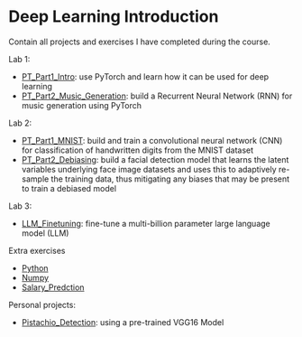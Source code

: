 # Deep Learning Introduction
Contain all projects and exercises I have completed during the course.

Lab 1:
- [PT_Part1_Intro](https://github.com/Hewhoipia/Deep_Learning_Introduction/blob/main/Lab1/PT_Part1_Intro.ipynb): use PyTorch and learn how it can be used for deep learning
- [PT_Part2_Music_Generation](https://github.com/Hewhoipia/Deep_Learning_Introduction/blob/main/Lab1/PT_Part2_Music_Generation.ipynb): build a Recurrent Neural Network (RNN) for music generation using PyTorch

Lab 2:
- [PT_Part1_MNIST](https://github.com/Hewhoipia/Deep_Learning_Introduction/blob/main/Lab2/PT_Part1_MNIST.ipynb):  build and train a convolutional neural network (CNN) for classification of handwritten digits from the MNIST dataset
- [PT_Part2_Debiasing](https://github.com/Hewhoipia/Deep_Learning_Introduction/blob/main/Lab2/PT_Part2_Debiasing.ipynb): build a facial detection model that learns the latent variables underlying face image datasets and uses this to adaptively re-sample the training data, thus mitigating any biases that may be present to train a debiased model

Lab 3:
- [LLM_Finetuning](https://github.com/Hewhoipia/Deep_Learning_Introduction/blob/main/Lab3/LLM_Finetuning.ipynb): fine-tune a multi-billion parameter large language model (LLM)

Extra exercises
- [Python](https://github.com/Hewhoipia/Deep_Learning_Introduction/tree/main/Exercises/python)
- [Numpy](https://github.com/Hewhoipia/Deep_Learning_Introduction/tree/main/Exercises/numpy)
- [Salary_Predction](https://github.com/Hewhoipia/Deep_Learning_Introduction/blob/main/Exercises/TF_Salary_Prediction.ipynb)

Personal projects:
- [Pistachio_Detection](https://github.com/Hewhoipia/Deep_Learning_Introduction/blob/main/Personal_Projects/Pistachio_Detection.ipynb): using a pre-trained VGG16 Model
